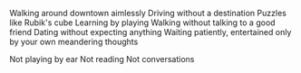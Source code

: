 Walking around downtown aimlessly
Driving without a destination
Puzzles like Rubik's cube
Learning by playing
Walking without talking to a good friend
Dating without expecting anything
Waiting patiently, entertained only by your own meandering thoughts

Not playing by ear
Not reading
Not conversations

